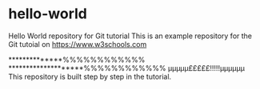 # hello-world
Hello World repository for Git tutorial
This is an example repository for the Git tutoial on https://www.w3schools.com

**************%%%%%%%%%%%%
********************%%%%%%%%%%%%
µµµµµ£££££!!!!!µµµµµµ
This repository is built step by step in the tutorial.
